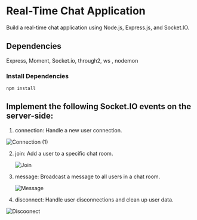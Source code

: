 # Real-Time Chat Application
Build a real-time chat application using Node.js, Express.js, and Socket.IO.

## Dependencies
 Express, Moment, Socket.io, through2, ws , nodemon

 ### Install Dependencies 
  ```
npm install
```
## Implement the following Socket.IO events on the server-side:
1. connection: Handle a new user connection.

![Connection (1)](https://github.com/MahakGarg1/Real_Time-_Chat_APP/assets/139383370/46753044-d8e3-419d-9092-859e58ce7662)

2. join: Add a user to a specific chat room.


   ![Join](https://github.com/MahakGarg1/Real_Time-_Chat_APP/assets/139383370/95ea2465-9ea2-4caf-9a84-f4bc4c607fcb)


3. message: Broadcast a message to all users in a chat room.
   

   ![Message](https://github.com/MahakGarg1/Real_Time-_Chat_APP/assets/139383370/b784c856-0f5b-4c2b-acf0-a716bf7fa16e)


4. disconnect: Handle user disconnections and clean up user data.

   
![Discoonect](https://github.com/MahakGarg1/Real_Time-_Chat_APP/assets/139383370/de417f3b-ac1c-4eed-8608-bd7a43cd23b2)

   
